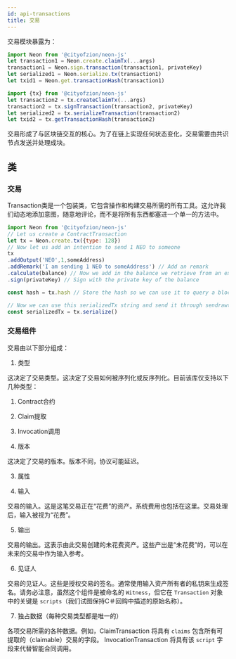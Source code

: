 ```yaml
---
id: api-transactions
title: 交易
---
```


交易模块暴露为：

```js
import Neon from '@cityofzion/neon-js'
let transaction1 = Neon.create.claimTx(...args)
transaction1 = Neon.sign.transaction(transaction1, privateKey)
let serialized1 = Neon.serialize.tx(transaction1)
let txid1 = Neon.get.transactionHash(transaction1)

import {tx} from '@cityofzion/neon-js'
let transaction2 = tx.createClaimTx(...args)
transaction2 = tx.signTransaction(transaction2, privateKey)
let serialized2 = tx.serializeTransaction(transaction2)
let txid2 = tx.getTransactionHash(transaction2)
```

交易形成了与区块链交互的核心。为了在链上实现任何状态变化，交易需要由共识节点发送并处理成块。

## 类

### 交易

Transaction类是一个包装类，它包含操作和构建交易所需的所有工具。这允许我们动态地添加意图，随意地评论，而不是将所有东西都塞进一个单一的方法中。

```js
import Neon from '@cityofzion/neon-js'
// Let us create a ContractTransaction
let tx = Neon.create.tx({type: 128})
// Now let us add an intention to send 1 NEO to someone
tx
.addOutput('NEO',1,someAddress)
.addRemark('I am sending 1 NEO to someAddress') // Add an remark
.calculate(balance) // Now we add in the balance we retrieve from an external API and calculate the required inputs.
.sign(privateKey) // Sign with the private key of the balance

const hash = tx.hash // Store the hash so we can use it to query a block explorer.

// Now we can use this serializedTx string and send it through sendrawtransaction RPC call.
const serializedTx = tx.serialize()
```

### 交易组件

交易由以下部分组成：

1. 类型

这决定了交易类型。这决定了交易如何被序列化或反序列化。目前该库仅支持以下几种类型：

  1.	Contract合约
  2.	Claim提取
  3.	Invocation调用

2. 版本

这决定了交易的版本。版本不同，协议可能延迟。

3. 属性

4. 输入

交易的输入。这是这笔交易正在“花费”的资产。系统费用也包括在这里。交易处理后，输入被视为“花费”。

5. 输出

交易的输出。这表示由此交易创建的未花费资产。这些产出是“未花费”的，可以在未来的交易中作为输入参考。

6. 见证人

交易的见证人。这些是授权交易的签名。通常使用输入资产所有者的私钥来生成签名。请务必注意，虽然这个组件是被命名的 `Witness`，但它在 `Transaction` 对象中的关键是 `scripts`（我们试图保持C＃回购中描述的原始名称）。

7. 独占数据（每种交易类型都是唯一的）

各项交易所需的各种数据。例如，ClaimTransaction 将具有 `claims` 包含所有可提取的（claimable）交易的字段。 InvocationTransaction 将具有该 `script` 字段来代替智能合同调用。
